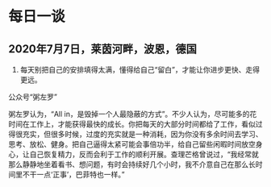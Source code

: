 
# 每日一谈

## 2020年7月7日，莱茵河畔，波恩，德国

1. 每天别把自己的安排填得太满，懂得给自己“留白”，才能让你进步更快、走得更远。

公众号“粥左罗”

粥左罗认为，“All in，是毁掉一个人最隐蔽的方式”。不少人认为，尽可能多的花时间在工作上，才能获得最快的成长。你把每天的大部分时间都给了工作，看似过得很充实，但很多时候，过度的充实就是一种消耗，因为你没有多余时间去学习、思考、放松、健身。把自己逼得太紧可能会事倍功半，给自己留些闲暇时间放空身心，让自己恢复精力，反而会利于工作的顺利开展。查理芒格曾说过，“我经常就那么静静地坐着看书、想问题，有时会持续好几个小时，我不介意自己在那么长时间里不干一点‘正事’，巴菲特也一样。”

